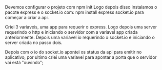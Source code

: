 Devemos configurar o projeto com npm init
Logo depois disso instalamos o pacote express e o socket.io com:
    npm install express socket.io para começar a criar a api.

Criei 3 variaveis, uma app para requerir o express.
Logo depois uma server requerindo o http e iniciando o servidor com a variavel app criada anteriormente.
Depois uma variavel io requerindo o socket.io e iniciando o server criada no passo dois.

Depois com o io do socket.io apontei os status da api para emitir no aplicativo, por ultimo criei uma variavel para apontar a porta que o servidor vai está "ouvindo";
